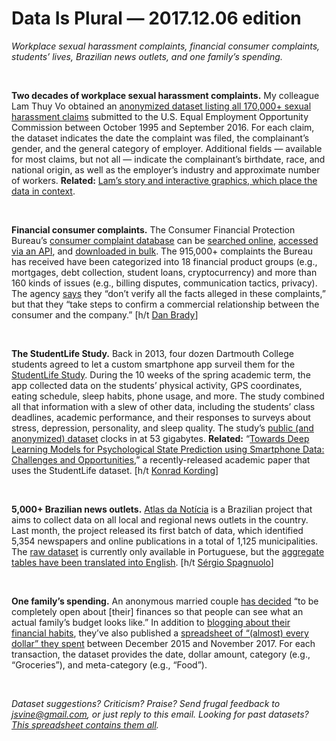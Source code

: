 Data Is Plural — 2017.12.06 edition
===================================

*Workplace sexual harassment complaints, financial consumer complaints, students’ lives, Brazilian news outlets, and one family’s spending.*

&nbsp;

**Two decades of workplace sexual harassment complaints.** My colleague Lam Thuy Vo obtained an [anonymized dataset listing all 170,000+ sexual harassment claims](https://github.com/BuzzFeedNews/2017-12-eeoc-harassment-charges/) submitted to the U.S. Equal Employment Opportunity Commission between October 1995 and September 2016. For each claim, the dataset indicates the date the complaint was filed, the complainant’s gender, and the general category of employer. Additional fields — available for most claims, but not all — indicate the complainant’s birthdate, race, and national origin, as well as the employer’s industry and approximate number of workers. **Related:** [Lam’s story and interactive graphics, which place the data in context](https://www.buzzfeed.com/lamvo/eeoc-sexual-harassment-data).

&nbsp;

**Financial consumer complaints.** The Consumer Financial Protection Bureau’s [consumer complaint database](https://www.consumerfinance.gov/data-research/consumer-complaints/) can be [searched online](https://www.consumerfinance.gov/data-research/consumer-complaints/search/?from=0&searchField=all&searchText=&size=25&sort=created_date_desc), [accessed via an API](https://dev.socrata.com/foundry/data.consumerfinance.gov/jhzv-w97w), and [downloaded in bulk](https://www.consumerfinance.gov/data-research/consumer-complaints/#download-the-data). The 915,000+ complaints the Bureau has received have been categorized into 18 financial product groups (e.g., mortgages, debt collection, student loans, cryptocurrency) and more than 160 kinds of issues (e.g., billing disputes, communication tactics, privacy). The agency [says](https://www.consumerfinance.gov/data-research/consumer-complaints/) they “don’t verify all the facts alleged in these complaints,” but that they “take steps to confirm a commercial relationship between the consumer and the company.” [h/t [Dan Brady](http://www.danjbrady.com/)]

&nbsp;

**The StudentLife Study.** Back in 2013, four dozen Dartmouth College students agreed to let a custom smartphone app surveil them for the [StudentLife Study](http://studentlife.cs.dartmouth.edu/). During the 10 weeks of the spring academic term, the app collected data on the students’ physical activity, GPS coordinates, eating schedule, sleep habits, phone usage, and more. The study combined all that information with a slew of other data, including the students’ class deadlines, academic performance, and their responses to surveys about stress, depression, personality, and sleep quality. The study’s [public (and anonymized) dataset](http://studentlife.cs.dartmouth.edu/dataset.html) clocks in at 53 gigabytes. **Related:** “[Towards Deep Learning Models for Psychological State Prediction using Smartphone Data: Challenges and Opportunities](https://arxiv.org/abs/1711.06350),” a recently-released academic paper that uses the StudentLife dataset. [h/t [Konrad Kording](https://twitter.com/KordingLab/status/936620930222247936)]

&nbsp;

**5,000+ Brazilian news outlets.** [Atlas da Notícia](https://www.atlas.jor.br/en.html) is a Brazilian project that aims to collect data on all local and regional news outlets in the country. Last month, the project released its first batch of data, which identified 5,354 newspapers and online publications in a total of 1,125 municipalities. The [raw dataset](https://github.com/voltdatalab/Atlas-Analytics) is currently only available in Portuguese, but the [aggregate tables have been translated into English](https://docs.google.com/spreadsheets/d/1SudAc6RAQuYu4bWj_gJnuGrRmJXTP_TYMdx7huHkrbA/edit#gid=0). [h/t [Sérgio Spagnuolo](https://twitter.com/sergiospagnuolo)]

&nbsp;

**One family’s spending.** An anonymous married couple [has decided](https://ourfamilyandfinances.blogspot.com/p/about-us.html) “to be completely open about [their] finances so that people can see what an actual family’s budget looks like.” In addition to [blogging about their financial habits](https://ourfamilyandfinances.blogspot.com), they’ve also published a [spreadsheet of “(almost) every dollar” they spent](https://www.reddit.com/r/datasets/comments/7ei2ma/2_years_of_my_spending_history/) between December 2015 and November 2017. For each transaction, the dataset provides the date, dollar amount, category (e.g., “Groceries”), and meta-category (e.g., “Food”).

&nbsp;

*Dataset suggestions? Criticism? Praise? Send frugal feedback to <jsvine@gmail.com>, or just reply to this email. Looking for past datasets? [This spreadsheet contains them all](https://docs.google.com/spreadsheets/d/1wZhPLMCHKJvwOkP4juclhjFgqIY8fQFMemwKL2c64vk).*